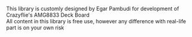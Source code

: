 This library is customly designed by Egar Pambudi for development of Crazyflie's AMG8833 Deck Board <br/>
All content in this library is free use, however any difference with real-life part is on your own risk

